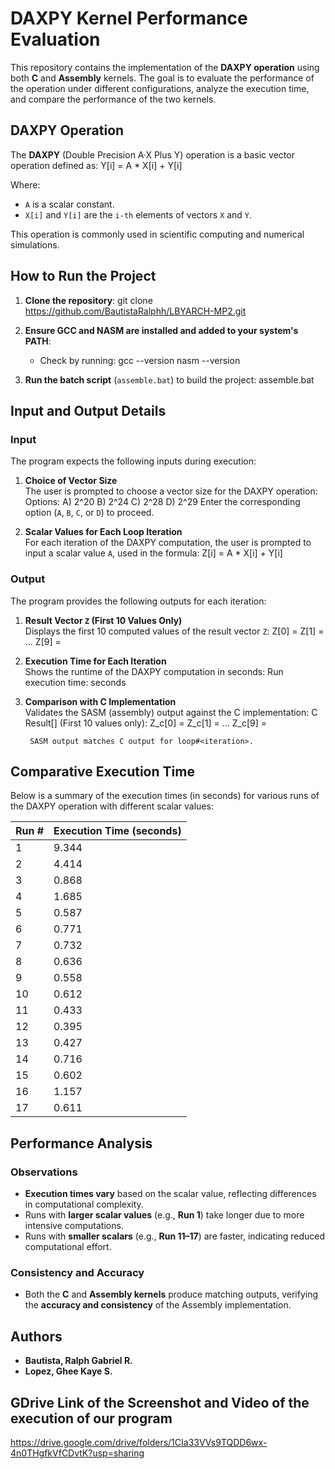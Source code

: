# DAXPY Kernel Performance Evaluation

This repository contains the implementation of the **DAXPY operation** using both **C** and **Assembly** kernels. The goal is to evaluate the performance of the operation under different configurations, analyze the execution time, and compare the performance of the two kernels.

## DAXPY Operation

The **DAXPY** (Double Precision A·X Plus Y) operation is a basic vector operation defined as: Y[i] = A * X[i] + Y[i]

Where:
- `A` is a scalar constant.
- `X[i]` and `Y[i]` are the `i-th` elements of vectors `X` and `Y`.

This operation is commonly used in scientific computing and numerical simulations.

## How to Run the Project

1. **Clone the repository**:
   git clone https://github.com/BautistaRalphh/LBYARCH-MP2.git


2. **Ensure GCC and NASM are installed and added to your system's PATH**:
   - Check by running:
     gcc --version
     nasm --version

3. **Run the batch script** (`assemble.bat`) to build the project:
   assemble.bat

## Input and Output Details

### Input
The program expects the following inputs during execution:

1. **Choice of Vector Size**  
   The user is prompted to choose a vector size for the DAXPY operation: 
		Options: A) 2^20 B) 2^24 C) 2^28 D) 2^29
		Enter the corresponding option (`A`, `B`, `C`, or `D`) to proceed.

2. **Scalar Values for Each Loop Iteration**  
For each iteration of the DAXPY computation, the user is prompted to input a scalar value `A`, used in the formula: Z[i] = A * X[i] + Y[i]

### Output
The program provides the following outputs for each iteration:

1. **Result Vector `Z` (First 10 Values Only)**  
Displays the first 10 computed values of the result vector `Z`:
		Z[0] = <value> 
		Z[1] = <value> 
		... 
		Z[9] = <value>


2. **Execution Time for Each Iteration**  
Shows the runtime of the DAXPY computation in seconds:
		Run <iteration> execution time: <time> seconds


3. **Comparison with C Implementation**  
Validates the SASM (assembly) output against the C implementation:
		C Result[<iteration>] 
		(First 10 values only): 
		Z_c[0] = <value> 
		Z_c[1] = <value> 
		... 
		Z_c[9] = <value>
		
		SASM output matches C output for loop#<iteration>.
		
## Comparative Execution Time

Below is a summary of the execution times (in seconds) for various runs of the DAXPY operation with different scalar values:

| Run # | Execution Time (seconds) |
|-------|--------------------------|
| 1     | 9.344                    |
| 2     | 4.414                    |
| 3     | 0.868                    |
| 4     | 1.685                    |
| 5     | 0.587                    |
| 6     | 0.771                    |
| 7     | 0.732                    |
| 8     | 0.636                    |
| 9     | 0.558                    |
| 10    | 0.612                    |
| 11    | 0.433                    |
| 12    | 0.395                    |
| 13    | 0.427                    |
| 14    | 0.716                    |
| 15    | 0.602                    |
| 16    | 1.157                    |
| 17    | 0.611                    |

## Performance Analysis

### Observations
- **Execution times vary** based on the scalar value, reflecting differences in computational complexity.
- Runs with **larger scalar values** (e.g., **Run 1**) take longer due to more intensive computations.
- Runs with **smaller scalars** (e.g., **Run 11–17**) are faster, indicating reduced computational effort.

### Consistency and Accuracy
- Both the **C** and **Assembly kernels** produce matching outputs, verifying the **accuracy and consistency** of the Assembly implementation.

## Authors

- **Bautista, Ralph Gabriel R.**
- **Lopez, Ghee Kaye S.**

## GDrive Link of the Screenshot and Video of the execution of our program
https://drive.google.com/drive/folders/1CIa33VVs9TQDD6wx-4n0THgfkVfCDvtK?usp=sharing
